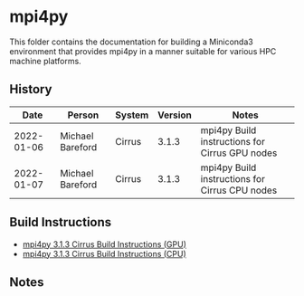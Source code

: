mpi4py
======

This folder contains the documentation for building a Miniconda3 environment that provides mpi4py in a manner
suitable for various HPC machine platforms.

History
-------

Date | Person | System | Version | Notes
---- | -------|--------|---------|------
2022-01-06 | Michael Bareford | Cirrus | 3.1.3 | mpi4py Build instructions for Cirrus GPU nodes
2022-01-07 | Michael Bareford | Cirrus | 3.1.3 | mpi4py Build instructions for Cirrus CPU nodes

Build Instructions
------------------

* [mpi4py 3.1.3 Cirrus Build Instructions (GPU)](build_mpi4py_3.1.3_cirrus_gpu.md)
* [mpi4py 3.1.3 Cirrus Build Instructions (CPU)](build_mpi4py_3.1.3_cirrus_cpu.md)

Notes
-----

